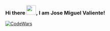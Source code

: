 ### Hi there <img src="https://media.tenor.com/Wx9IEmZZXSoAAAAi/hi.gif" width="30px">, I am Jose Miguel Valiente!

[![CodeWars](https://www.codewars.com/users/jmvaliente/badges/large)](https://www.codewars.com/users/fernaper 'My Honor Badge')

<!--
**jmvaliente/jmvaliente** is a ✨ _special_ ✨ repository because its `README.md` (this file) appears on your GitHub profile.

Here are some ideas to get you started:

- 🔭 I’m currently working on ...
- 🌱 I’m currently learning ...
- 👯 I’m looking to collaborate on ...
- 🤔 I’m looking for help with ...
- 💬 Ask me about ...
- 📫 How to reach me: ...
- 😄 Pronouns: ...
- ⚡ Fun fact: ...
-->
